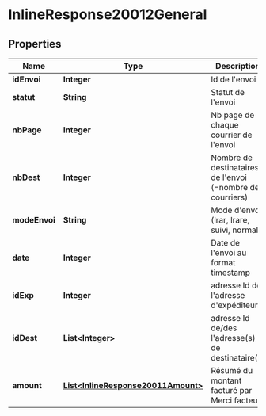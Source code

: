 # InlineResponse20012General

## Properties
Name | Type | Description | Notes
------------ | ------------- | ------------- | -------------
**idEnvoi** | **Integer** | Id de l&#x27;envoi |  [optional]
**statut** | **String** | Statut de l&#x27;envoi |  [optional]
**nbPage** | **Integer** | Nb page de chaque courrier de l&#x27;envoi |  [optional]
**nbDest** | **Integer** | Nombre de destinataires de l&#x27;envoi (&#x3D;nombre de courriers) |  [optional]
**modeEnvoi** | **String** | Mode d&#x27;envoi (lrar, lrare, suivi, normal) |  [optional]
**date** | **Integer** | Date de l&#x27;envoi au format timestamp |  [optional]
**idExp** | **Integer** | adresse Id de l&#x27;adresse d&#x27;expéditeur |  [optional]
**idDest** | **List&lt;Integer&gt;** | adresse Id de/des l&#x27;adresse(s) de destinataire(s) |  [optional]
**amount** | [**List&lt;InlineResponse20011Amount&gt;**](InlineResponse20011Amount.md) | Résumé du montant facturé par Merci facteur |  [optional]
